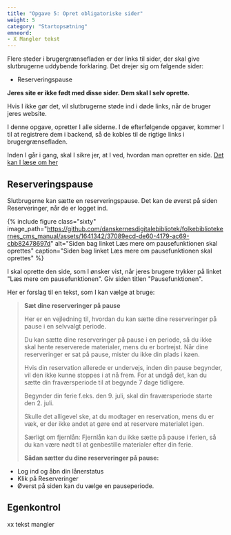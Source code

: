 ```yaml
---
title: "Opgave 5: Opret obligatoriske sider"
weight: 5
category: "Startopsætning"
emneord:
- X Mangler tekst
---
```


Flere steder i brugergrænsefladen er der links til sider, der skal give slutbrugerne uddybende forklaring.
Det drejer sig om følgende sider:
- Reserveringspause

**Jeres site er ikke født med disse sider. Dem skal I selv oprette.** 

Hvis I ikke gør det, vil slutbrugerne støde ind i døde links, når de bruger jeres website.

I denne opgave, opretter I alle siderne. I de efterfølgende opgaver, kommer I til at registrere dem i backend, så de kobles til de rigtige links i brugergrænsefladen.

Inden I går i gang, skal I sikre jer, at I ved, hvordan man opretter en side. [Det kan I læse om her](https://danskernesdigitalebibliotek.github.io/folkebibliotekernes_cms_manual/main/indhold/side/)


## Reserveringspause
Slutbrugerne kan sætte en reserveringspause. Det kan de øverst på siden Reserveringer, når de er logget ind.

{% include figure class="sixty" image_path="https://github.com/danskernesdigitalebibliotek/folkebibliotekernes_cms_manual/assets/1641342/37089ecd-de60-4179-ac69-cbb82478697d" alt="Siden bag linket Læs mere om pausefunktionen skal oprettes" caption="Siden bag linket Læs mere om pausefunktionen skal oprettes" %} 

I skal oprette den side, som I ønsker vist, når jeres brugere trykker på linket "Læs mere om pausefunktionen". Giv siden titlen "Pausefunktionen".

Her er forslag til en tekst, som I kan vælge at bruge:

> **Sæt dine reserveringer på pause**
> 
> Her er en vejledning til, hvordan du kan sætte dine reserveringer på pause i en selvvalgt periode.
>
> Du kan sætte dine reserveringer på pause i en periode, så du ikke skal hente reserverede materialer, mens du er bortrejst. Når dine reserveringer er sat på pause, mister du ikke din plads i køen.
> 
> Hvis din reservation allerede er undervejs, inden din pause begynder, vil den ikke kunne stoppes i at nå frem. For at undgå det, kan du sætte din fraværsperiode til at begynde 7 dage tidligere.
>
> Begynder din ferie f.eks. den 9. juli, skal din fraværsperiode starte den 2. juli.
>
> Skulle det alligevel ske, at du modtager en reservation, mens du er væk, er der ikke andet at gøre end at reservere materialet igen. 
>
> Særligt om fjernlån:
> Fjernlån kan du ikke sætte på pause i ferien, så du kan være nødt til at genbestille materialer efter din ferie.
>
> **Sådan sætter du dine reserveringer på pause:**
- Log ind og åbn din lånerstatus
- Klik på Reserveringer
- Øverst på siden kan du vælge en pauseperiode.




## Egenkontrol
xx tekst mangler
